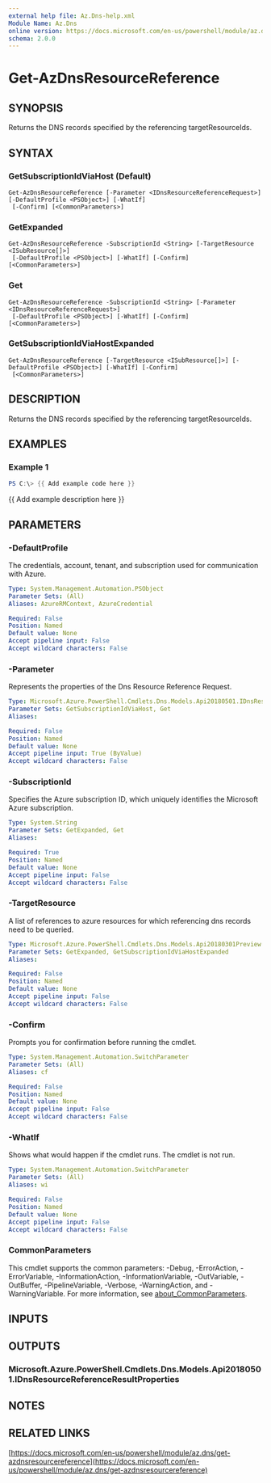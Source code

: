 ```yaml
---
external help file: Az.Dns-help.xml
Module Name: Az.Dns
online version: https://docs.microsoft.com/en-us/powershell/module/az.dns/get-azdnsresourcereference
schema: 2.0.0
---
```


# Get-AzDnsResourceReference

## SYNOPSIS
Returns the DNS records specified by the referencing targetResourceIds.

## SYNTAX

### GetSubscriptionIdViaHost (Default)
```
Get-AzDnsResourceReference [-Parameter <IDnsResourceReferenceRequest>] [-DefaultProfile <PSObject>] [-WhatIf]
 [-Confirm] [<CommonParameters>]
```

### GetExpanded
```
Get-AzDnsResourceReference -SubscriptionId <String> [-TargetResource <ISubResource[]>]
 [-DefaultProfile <PSObject>] [-WhatIf] [-Confirm] [<CommonParameters>]
```

### Get
```
Get-AzDnsResourceReference -SubscriptionId <String> [-Parameter <IDnsResourceReferenceRequest>]
 [-DefaultProfile <PSObject>] [-WhatIf] [-Confirm] [<CommonParameters>]
```

### GetSubscriptionIdViaHostExpanded
```
Get-AzDnsResourceReference [-TargetResource <ISubResource[]>] [-DefaultProfile <PSObject>] [-WhatIf] [-Confirm]
 [<CommonParameters>]
```

## DESCRIPTION
Returns the DNS records specified by the referencing targetResourceIds.

## EXAMPLES

### Example 1
```powershell
PS C:\> {{ Add example code here }}
```

{{ Add example description here }}

## PARAMETERS

### -DefaultProfile
The credentials, account, tenant, and subscription used for communication with Azure.

```yaml
Type: System.Management.Automation.PSObject
Parameter Sets: (All)
Aliases: AzureRMContext, AzureCredential

Required: False
Position: Named
Default value: None
Accept pipeline input: False
Accept wildcard characters: False
```

### -Parameter
Represents the properties of the Dns Resource Reference Request.

```yaml
Type: Microsoft.Azure.PowerShell.Cmdlets.Dns.Models.Api20180501.IDnsResourceReferenceRequest
Parameter Sets: GetSubscriptionIdViaHost, Get
Aliases:

Required: False
Position: Named
Default value: None
Accept pipeline input: True (ByValue)
Accept wildcard characters: False
```

### -SubscriptionId
Specifies the Azure subscription ID, which uniquely identifies the Microsoft Azure subscription.

```yaml
Type: System.String
Parameter Sets: GetExpanded, Get
Aliases:

Required: True
Position: Named
Default value: None
Accept pipeline input: False
Accept wildcard characters: False
```

### -TargetResource
A list of references to azure resources for which referencing dns records need to be queried.

```yaml
Type: Microsoft.Azure.PowerShell.Cmdlets.Dns.Models.Api20180301Preview.ISubResource[]
Parameter Sets: GetExpanded, GetSubscriptionIdViaHostExpanded
Aliases:

Required: False
Position: Named
Default value: None
Accept pipeline input: False
Accept wildcard characters: False
```

### -Confirm
Prompts you for confirmation before running the cmdlet.

```yaml
Type: System.Management.Automation.SwitchParameter
Parameter Sets: (All)
Aliases: cf

Required: False
Position: Named
Default value: None
Accept pipeline input: False
Accept wildcard characters: False
```

### -WhatIf
Shows what would happen if the cmdlet runs.
The cmdlet is not run.

```yaml
Type: System.Management.Automation.SwitchParameter
Parameter Sets: (All)
Aliases: wi

Required: False
Position: Named
Default value: None
Accept pipeline input: False
Accept wildcard characters: False
```

### CommonParameters
This cmdlet supports the common parameters: -Debug, -ErrorAction, -ErrorVariable, -InformationAction, -InformationVariable, -OutVariable, -OutBuffer, -PipelineVariable, -Verbose, -WarningAction, and -WarningVariable. For more information, see [about_CommonParameters](http://go.microsoft.com/fwlink/?LinkID=113216).

## INPUTS

## OUTPUTS

### Microsoft.Azure.PowerShell.Cmdlets.Dns.Models.Api20180501.IDnsResourceReferenceResultProperties
## NOTES

## RELATED LINKS

[https://docs.microsoft.com/en-us/powershell/module/az.dns/get-azdnsresourcereference](https://docs.microsoft.com/en-us/powershell/module/az.dns/get-azdnsresourcereference)


